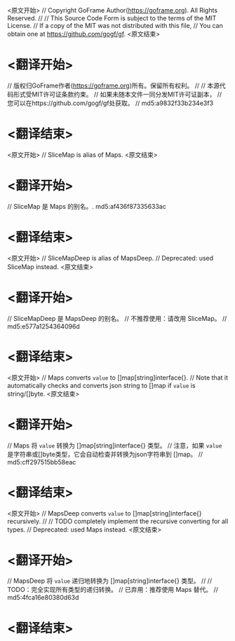 
<原文开始>
// Copyright GoFrame Author(https://goframe.org). All Rights Reserved.
//
// This Source Code Form is subject to the terms of the MIT License.
// If a copy of the MIT was not distributed with this file,
// You can obtain one at https://github.com/gogf/gf.
<原文结束>

# <翻译开始>
// 版权归GoFrame作者(https://goframe.org)所有。保留所有权利。
//
// 本源代码形式受MIT许可证条款约束。
// 如果未随本文件一同分发MIT许可证副本，
// 您可以在https://github.com/gogf/gf处获取。
// md5:a9832f33b234e3f3
# <翻译结束>


<原文开始>
// SliceMap is alias of Maps.
<原文结束>

# <翻译开始>
// SliceMap 是 Maps 的别名。. md5:af436f87335633ac
# <翻译结束>


<原文开始>
// SliceMapDeep is alias of MapsDeep.
// Deprecated: used SliceMap instead.
<原文结束>

# <翻译开始>
// SliceMapDeep 是 MapsDeep 的别名。
// 不推荐使用：请改用 SliceMap。
// md5:e577a1254364096d
# <翻译结束>


<原文开始>
// Maps converts `value` to []map[string]interface{}.
// Note that it automatically checks and converts json string to []map if `value` is string/[]byte.
<原文结束>

# <翻译开始>
// Maps 将 `value` 转换为 []map[string]interface{} 类型。
// 注意，如果 `value` 是字符串或[]byte类型，它会自动检查并转换为json字符串到 []map。
// md5:cff297515bb58eac
# <翻译结束>


<原文开始>
// MapsDeep converts `value` to []map[string]interface{} recursively.
//
// TODO completely implement the recursive converting for all types.
// Deprecated: used Maps instead.
<原文结束>

# <翻译开始>
// MapsDeep 将 `value` 递归地转换为 []map[string]interface{} 类型。
//
// TODO：完全实现所有类型的递归转换。
// 已弃用：推荐使用 Maps 替代。
// md5:4fca16e80380d63d
# <翻译结束>

